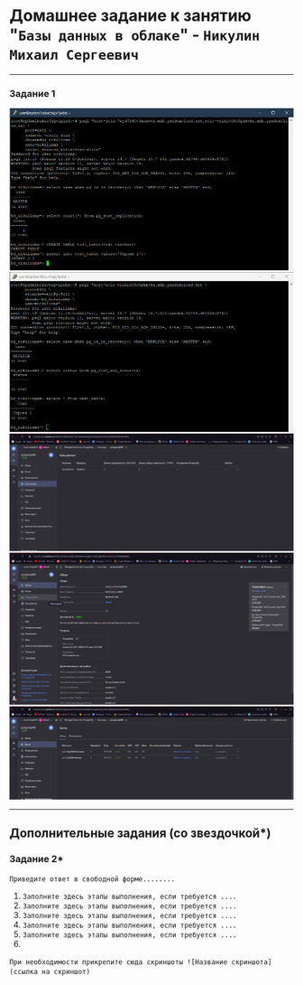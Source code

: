 # Домашнее задание к занятию "`Базы данных в облаке`" - `Никулин Михаил Сергеевич`



---

### Задание 1

![task_1_1.png](img%2Ftask_1_1.png)
![task_1_2.png](img%2Ftask_1_2.png)
![task_1_3.png](img%2Ftask_1_3.png)
![task_1_4.png](img%2Ftask_1_4.png)
![task_1_5.png](img%2Ftask_1_5.png)

---

## Дополнительные задания (со звездочкой*)


### Задание 2*

`Приведите ответ в свободной форме........`

1. `Заполните здесь этапы выполнения, если требуется ....`
2. `Заполните здесь этапы выполнения, если требуется ....`
3. `Заполните здесь этапы выполнения, если требуется ....`
4. `Заполните здесь этапы выполнения, если требуется ....`
5. `Заполните здесь этапы выполнения, если требуется ....`
6. 

`При необходимости прикрепитe сюда скриншоты
![Название скриншота](ссылка на скриншот)`

